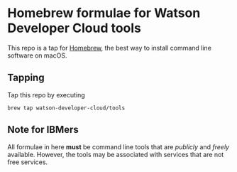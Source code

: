 # Homebrew formulae for Watson Developer Cloud tools

This repo is a tap for [Homebrew](http://brew.sh), the best way to install
command line software on macOS.

## Tapping

Tap this repo by executing

    brew tap watson-developer-cloud/tools

## Note for IBMers

All formulae in here **must** be command line tools that are _publicly_ and _freely_ available.
However, the tools may be associated with services that are not free services.
